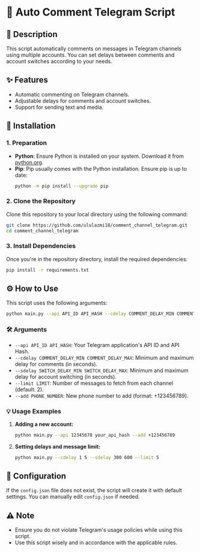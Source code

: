 # 🌟 Auto Comment Telegram Script

## 📖 Description

This script automatically comments on messages in Telegram channels using multiple accounts. You can set delays between comments and account switches according to your needs.

## ✨ Features

- Automatic commenting on Telegram channels.
- Adjustable delays for comments and account switches.
- Support for sending text and media.

## 🚀 Installation

### 1. Preparation

- **Python**: Ensure Python is installed on your system. Download it from [python.org](https://www.python.org/downloads/).
- **Pip**: Pip usually comes with the Python installation. Ensure pip is up to date:
  ```bash
  python -m pip install --upgrade pip
  ```

### 2. Clone the Repository

Clone this repository to your local directory using the following command:

```bash
git clone https://github.com/ululazmi18/comment_channel_telegram.git
cd comment_channel_telegram
```

### 3. Install Dependencies

Once you're in the repository directory, install the required dependencies:

```bash
pip install -r requirements.txt
```

## ⚙️ How to Use

This script uses the following arguments:

```bash
python main.py --api API_ID API_HASH --cdelay COMMENT_DELAY_MIN COMMENT_DELAY_MAX --sdelay SWITCH_DELAY_MIN SWITCH_DELAY_MAX --limit LIMIT --add PHONE_NUMBER
```

### 🛠️ Arguments

- `--api API_ID API_HASH`: Your Telegram application's API ID and API Hash.
- `--cdelay COMMENT_DELAY_MIN COMMENT_DELAY_MAX`: Minimum and maximum delay for comments (in seconds).
- `--sdelay SWITCH_DELAY_MIN SWITCH_DELAY_MAX`: Minimum and maximum delay for account switching (in seconds).
- `--limit LIMIT`: Number of messages to fetch from each channel (default: 2).
- `--add PHONE_NUMBER`: New phone number to add (format: +123456789).

### 💡 Usage Examples

1. **Adding a new account:**
   ```bash
   python main.py --api 12345678 your_api_hash --add +123456789
   ```

2. **Setting delays and message limit:**
   ```bash
   python main.py --cdelay 1 5 --sdelay 300 600 --limit 5
   ```

## 🔧 Configuration

If the `config.json` file does not exist, the script will create it with default settings. You can manually edit `config.json` if needed.

## ⚠️ Note

- Ensure you do not violate Telegram's usage policies while using this script.
- Use this script wisely and in accordance with the applicable rules.
